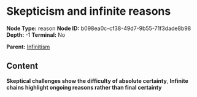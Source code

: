 # Skepticism and infinite reasons

**Node Type:** reason
**Node ID:** b098ea0c-cf38-49d7-9b55-71f3dade8b98
**Depth:** -1
**Terminal:** No

**Parent:** [Infinitism](infinitism.md)

## Content

**Skeptical challenges show the difficulty of absolute certainty**, **Infinite chains highlight ongoing reasons rather than final certainty**
